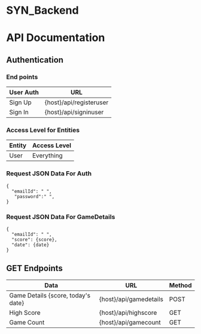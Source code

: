 # SYN_Backend

# API Documentation

## Authentication 
### End points
| User Auth |   URL |
|-----------|--------|
| Sign Up | {host}/api/registeruser|
| Sign In | {host}/api/signinuser|

### Access Level for Entities
| Entity | Access Level |
|--------|--------------|
| User | Everything |

### Request JSON Data For Auth
```
{
  "emailId": " ",
   "password":" ",
}
```

### Request JSON Data For GameDetails
```
{
  "emailId": " ",
  "score": {score},
  "date": {date}
}
```


## GET Endpoints

| Data |   URL |  Method|
|-----------|--------|--------|
| Game Details {score, today's date} | {host}/api/gamedetails | POST |
| High Score | {host}/api/highscore | GET|
| Game Count | {host}/api/gamecount | GET|
